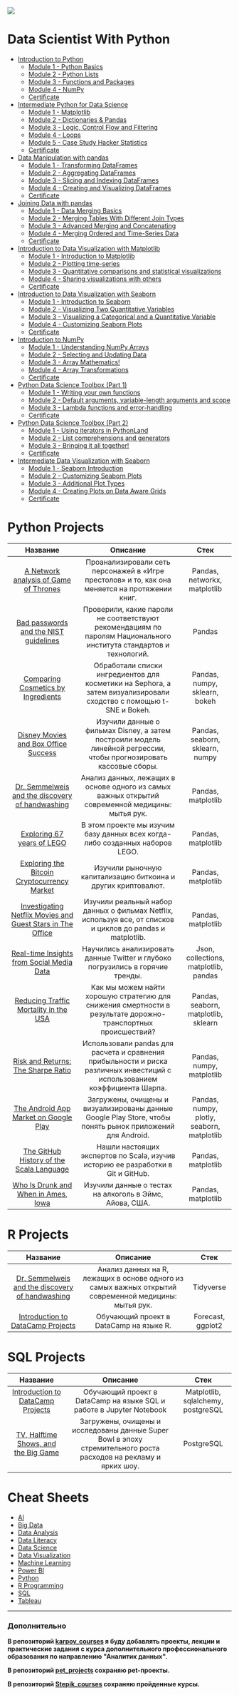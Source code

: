 ![](https://awsmp-logos.s3.amazonaws.com/2d3dc495-924a-4e0d-b1a9-4ef094562f3f/9e47243a932e50e1731ac8a5ee84ed57.png)


# Data Scientist With Python

* [Introduction to Python](https://github.com/QuantumFluxx/DataCamp_projects/tree/main/Data%20Scientist%20With%20Python/Introduction%20to%20Python)
  + [Module 1 - Python Basics](https://github.com/QuantumFluxx/DataCamp_projects/blob/main/Data%20Scientist%20With%20Python/Introduction%20to%20Python/Module%201%20-%20Python%20Basics.ipynb)
  + [Module 2 - Python Lists](https://github.com/QuantumFluxx/DataCamp_projects/blob/main/Data%20Scientist%20With%20Python/Introduction%20to%20Python/Module%202%20-%20Python%20Lists.ipynb)
  + [Module 3 - Functions and Packages](https://github.com/QuantumFluxx/DataCamp_projects/blob/main/Data%20Scientist%20With%20Python/Introduction%20to%20Python/Module%203%20-%20Functions%20and%20Packages.ipynb)
  + [Module 4 - NumPy](https://github.com/QuantumFluxx/DataCamp_projects/blob/main/Data%20Scientist%20With%20Python/Introduction%20to%20Python/Module%204%20-%20NumPy.ipynb)
  + [Certificate](https://github.com/QuantumFluxx/DataCamp_projects/blob/main/Data%20Scientist%20With%20Python/Introduction%20to%20Python/Introduction%20to%20python%20certificate.pdf)
* [Intermediate Python for Data Science](https://github.com/QuantumFluxx/DataCamp_projects/tree/main/Data%20Scientist%20With%20Python/Intermediate%20Python%20for%20Data%20Science)
  + [Module 1 - Matplotlib](https://github.com/QuantumFluxx/DataCamp_projects/blob/main/Data%20Scientist%20With%20Python/Intermediate%20Python%20for%20Data%20Science/Module%201%20-%20%20Matplotlib.ipynb)
  + [Module 2 - Dictionaries & Pandas](https://github.com/QuantumFluxx/DataCamp_projects/blob/main/Data%20Scientist%20With%20Python/Intermediate%20Python%20for%20Data%20Science/Module%202%20-%20Dictionaries%20%26%20Pandas.ipynb)
  + [Module 3 - Logic, Control Flow and Filtering](https://github.com/QuantumFluxx/DataCamp_projects/blob/main/Data%20Scientist%20With%20Python/Intermediate%20Python%20for%20Data%20Science/Module%203%20-%20Logic%2C%20Control%20Flow%20and%20Filtering.ipynb)
  + [Module 4 - Loops](https://github.com/QuantumFluxx/DataCamp_projects/blob/main/Data%20Scientist%20With%20Python/Intermediate%20Python%20for%20Data%20Science/Module%204%20-%20Loops.ipynb)
  + [Module 5 - Case Study Hacker Statistics](https://github.com/QuantumFluxx/DataCamp_projects/blob/main/Data%20Scientist%20With%20Python/Intermediate%20Python%20for%20Data%20Science/Module%205%20-%20Case%20Study%20Hacker%20Statistics.ipynb)
  + [Certificate](https://github.com/QuantumFluxx/DataCamp_projects/blob/main/Data%20Scientist%20With%20Python/Intermediate%20Python%20for%20Data%20Science/Intermediate%20python%20certificate.pdf)
* [Data Manipulation with pandas](https://github.com/QuantumFluxx/DataCamp_projects/tree/main/Data%20Scientist%20With%20Python/Data%20Manipulation%20with%20pandas)
  + [Module 1 - Transforming DataFrames](https://github.com/QuantumFluxx/DataCamp_projects/blob/main/Data%20Scientist%20With%20Python/Data%20Manipulation%20with%20pandas/Module%201%20-%20Transforming%20DataFrames.ipynb)
  + [Module 2 - Aggregating DataFrames](https://github.com/QuantumFluxx/DataCamp_projects/blob/main/Data%20Scientist%20With%20Python/Data%20Manipulation%20with%20pandas/Module%202%20-%20Aggregating%20DataFrames.ipynb)
  + [Module 3 - Slicing and Indexing DataFrames](https://github.com/QuantumFluxx/DataCamp_projects/blob/main/Data%20Scientist%20With%20Python/Data%20Manipulation%20with%20pandas/Module%203%20-%20Slicing%20and%20Indexing%20DataFrames.ipynb)
  + [Module 4 - Creating and Visualizing DataFrames](https://github.com/QuantumFluxx/DataCamp_projects/blob/main/Data%20Scientist%20With%20Python/Data%20Manipulation%20with%20pandas/Module%204%20-%20Creating%20and%20Visualizing%20DataFrames.ipynb)
  + [Certificate](https://github.com/QuantumFluxx/DataCamp_projects/blob/main/Data%20Scientist%20With%20Python/Data%20Manipulation%20with%20pandas/Data%20Manipulation%20with%20pandas%20certificate.pdf)
* [Joining Data with pandas](https://github.com/QuantumFluxx/DataCamp_projects/tree/main/Data%20Scientist%20With%20Python/Joining%20Data%20with%20pandas)
  + [Module 1 - Data Merging Basics](https://github.com/QuantumFluxx/DataCamp_projects/blob/main/Data%20Scientist%20With%20Python/Joining%20Data%20with%20pandas/Module%201%20-%20Data%20Merging%20Basics.ipynb)
  + [Module 2 - Merging Tables With Different Join Types](https://github.com/QuantumFluxx/DataCamp_projects/blob/main/Data%20Scientist%20With%20Python/Joining%20Data%20with%20pandas/Module%202%20-%20Merging%20Tables%20With%20Different%20Join%20Types.ipynb)
  + [Module 3 - Advanced Merging and Concatenating](https://github.com/QuantumFluxx/DataCamp_projects/blob/main/Data%20Scientist%20With%20Python/Joining%20Data%20with%20pandas/Module%203%20-%20Advanced%20Merging%20and%20Concatenating.ipynb)
  + [Module 4 - Merging Ordered and Time-Series Data](https://github.com/QuantumFluxx/DataCamp_projects/blob/main/Data%20Scientist%20With%20Python/Joining%20Data%20with%20pandas/Module%204%20-%20Merging%20Ordered%20and%20Time-Series%20Data.ipynb)
  + [Certificate](https://github.com/QuantumFluxx/DataCamp_projects/blob/main/Data%20Scientist%20With%20Python/Joining%20Data%20with%20pandas/Joining%20Data%20with%20pandas%20certificate.pdf)
* [Introduction to Data Visualization with Matplotlib](https://github.com/QuantumFluxx/DataCamp_projects/tree/main/Data%20Scientist%20With%20Python/Introduction%20to%20Data%20Visualization%20with%20Matplotlib)
  + [Module 1 - Introduction to Matplotlib](https://github.com/QuantumFluxx/DataCamp_projects/blob/main/Data%20Scientist%20With%20Python/Introduction%20to%20Data%20Visualization%20with%20Matplotlib/Module%201%20-%20%20Introduction%20to%20Matplotlib.ipynb)
  + [Module 2 - Plotting time-series](https://github.com/QuantumFluxx/DataCamp_projects/blob/main/Data%20Scientist%20With%20Python/Introduction%20to%20Data%20Visualization%20with%20Matplotlib/Module%202%20-%20Plotting%20time-series.ipynb)
  + [Module 3 - Quantitative comparisons and statistical visualizations](https://github.com/QuantumFluxx/DataCamp_projects/blob/main/Data%20Scientist%20With%20Python/Introduction%20to%20Data%20Visualization%20with%20Matplotlib/Module%203%20-%20%20Quantitative%20comparisons%20and%20statistical%20visualizations.ipynb)
  + [Module 4 - Sharing visualizations with others](https://github.com/QuantumFluxx/DataCamp_projects/blob/main/Data%20Scientist%20With%20Python/Introduction%20to%20Data%20Visualization%20with%20Matplotlib/Module%204%20-%20Sharing%20visualizations%20with%20others.ipynb)
  + [Certificate](https://github.com/QuantumFluxx/DataCamp_projects/blob/main/Data%20Scientist%20With%20Python/Introduction%20to%20Data%20Visualization%20with%20Matplotlib/Introduction%20to%20Data%20Visualization%20with%20Matplotlib%20certificate.pdf)
* [Introduction to Data Visualization with Seaborn](https://github.com/QuantumFluxx/DataCamp_projects/tree/main/Data%20Scientist%20With%20Python/Introduction%20to%20Data%20Visualization%20with%20Seaborn)
  + [Module 1 - Introduction to Seaborn](https://github.com/QuantumFluxx/DataCamp_projects/blob/main/Data%20Scientist%20With%20Python/Introduction%20to%20Data%20Visualization%20with%20Seaborn/Module%201%20-%20Introduction%20to%20Seaborn.ipynb)
  + [Module 2 - Visualizing Two Quantitative Variables](https://github.com/QuantumFluxx/DataCamp_projects/blob/main/Data%20Scientist%20With%20Python/Introduction%20to%20Data%20Visualization%20with%20Seaborn/Module%202%20-%20Visualizing%20Two%20Quantitative%20Variables.ipynb)
  + [Module 3 - Visualizing a Categorical and a Quantitative Variable](https://github.com/QuantumFluxx/DataCamp_projects/blob/main/Data%20Scientist%20With%20Python/Introduction%20to%20Data%20Visualization%20with%20Seaborn/Module%203%20-%20Visualizing%20a%20Categorical%20and%20a%20Quantitative%20Variable.ipynb)
  + [Module 4 - Customizing Seaborn Plots](https://github.com/QuantumFluxx/DataCamp_projects/blob/main/Data%20Scientist%20With%20Python/Introduction%20to%20Data%20Visualization%20with%20Seaborn/Module%204%20-%20Customizing%20Seaborn%20Plots.ipynb)
  + [Certificate](https://github.com/QuantumFluxx/DataCamp_projects/blob/main/Data%20Scientist%20With%20Python/Introduction%20to%20Data%20Visualization%20with%20Seaborn/Introduction%20to%20Data%20Visualization%20with%20Seaborn%20certificate.pdf)
* [Introduction to NumPy](https://github.com/QuantumFluxx/DataCamp_projects/tree/main/Data%20Scientist%20With%20Python/Introduction%20to%20NumPy)
  + [Module 1 - Understanding NumPy Arrays](https://github.com/QuantumFluxx/DataCamp_projects/blob/main/Data%20Scientist%20With%20Python/Introduction%20to%20NumPy/Module%201%20-%20%20Understanding%20NumPy%20Arrays.ipynb)
  + [Module 2 - Selecting and Updating Data](https://github.com/QuantumFluxx/DataCamp_projects/blob/main/Data%20Scientist%20With%20Python/Introduction%20to%20NumPy/Module%202%20-%20Selecting%20and%20Updating%20Data.ipynb)
  + [Module 3 - Array Mathematics!](https://github.com/QuantumFluxx/DataCamp_projects/blob/main/Data%20Scientist%20With%20Python/Introduction%20to%20NumPy/Module%203%20-%20Array%20Mathematics!.ipynb)
  + [Module 4 - Array Transformations](https://github.com/QuantumFluxx/DataCamp_projects/blob/main/Data%20Scientist%20With%20Python/Introduction%20to%20NumPy/Module%204%20-%20%20Array%20Transformations.ipynb)
  + [Certificate](https://github.com/QuantumFluxx/DataCamp_projects/blob/main/Data%20Scientist%20With%20Python/Introduction%20to%20NumPy/Introduction%20to%20NumPy%20certificate.pdf)
* [Python Data Science Toolbox (Part 1)](https://github.com/QuantumFluxx/DataCamp_projects/tree/main/Data%20Scientist%20With%20Python/Python%20Data%20Science%20Toolbox%20(Part%201))
  + [Module 1 - Writing your own functions](https://github.com/QuantumFluxx/DataCamp_projects/blob/main/Data%20Scientist%20With%20Python/Python%20Data%20Science%20Toolbox%20(Part%201)/Module%201%20-%20Writing%20your%20own%20functions.ipynb)
  + [Module 2 - Default arguments, variable-length arguments and scope](https://github.com/QuantumFluxx/DataCamp_projects/blob/main/Data%20Scientist%20With%20Python/Python%20Data%20Science%20Toolbox%20(Part%201)/Module%202%20-%20Default%20arguments%2C%20variable-length%20arguments%20and%20scope.ipynb)
  + [Module 3 - Lambda functions and error-handling](https://github.com/QuantumFluxx/DataCamp_projects/blob/main/Data%20Scientist%20With%20Python/Python%20Data%20Science%20Toolbox%20(Part%201)/Module%203%20-%20Lambda%20functions%20and%20error-handling.ipynb)
  + [Certificate](https://github.com/QuantumFluxx/DataCamp_projects/blob/main/Data%20Scientist%20With%20Python/Python%20Data%20Science%20Toolbox%20(Part%201)/Python%20Data%20Science%20Toolbox%20(Part%201)%20certificate.pdf)
* [Python Data Science Toolbox (Part 2)](https://github.com/QuantumFluxx/DataCamp_projects/tree/main/Data%20Scientist%20With%20Python/Python%20Data%20Science%20Toolbox%20(Part%202))
  + [Module 1 - Using iterators in PythonLand](https://github.com/QuantumFluxx/DataCamp_projects/blob/main/Data%20Scientist%20With%20Python/Python%20Data%20Science%20Toolbox%20(Part%202)/Module%201%20-%20Using%20iterators%20in%20PythonLand.ipynb)
  + [Module 2 - List comprehensions and generators](https://github.com/QuantumFluxx/DataCamp_projects/blob/main/Data%20Scientist%20With%20Python/Python%20Data%20Science%20Toolbox%20(Part%202)/Module%202%20-%20List%20comprehensions%20and%20generators.ipynb)
  + [Module 3 - Bringing it all together!](https://github.com/QuantumFluxx/DataCamp_projects/blob/main/Data%20Scientist%20With%20Python/Python%20Data%20Science%20Toolbox%20(Part%202)/Module%203%20-%20Bringing%20it%20all%20together!.ipynb)
  + [Certificate](https://github.com/QuantumFluxx/DataCamp_projects/blob/main/Data%20Scientist%20With%20Python/Python%20Data%20Science%20Toolbox%20(Part%202)/Python%20Data%20Science%20Toolbox%20(Part%202)%20certificate.pdf)
* [Intermediate Data Visualization with Seaborn](https://github.com/QuantumFluxx/DataCamp_projects/tree/main/Data%20Scientist%20With%20Python/Intermediate%20Data%20Visualization%20with%20Seaborn)
  + [Module 1 - Seaborn Introduction](https://github.com/QuantumFluxx/DataCamp_projects/blob/main/Data%20Scientist%20With%20Python/Intermediate%20Data%20Visualization%20with%20Seaborn/Module%201%20-%20Seaborn%20Introduction.ipynb)
  + [Module 2 - Customizing Seaborn Plots](https://github.com/QuantumFluxx/DataCamp_projects/blob/main/Data%20Scientist%20With%20Python/Intermediate%20Data%20Visualization%20with%20Seaborn/Module%202%20-%20Customizing%20Seaborn%20Plots.ipynb)
  + [Module 3 - Additional Plot Types](https://github.com/QuantumFluxx/DataCamp_projects/blob/main/Data%20Scientist%20With%20Python/Intermediate%20Data%20Visualization%20with%20Seaborn/Module%203%20-%20Additional%20Plot%20Types.ipynb)
  + [Module 4 - Creating Plots on Data Aware Grids](https://github.com/QuantumFluxx/DataCamp_projects/blob/main/Data%20Scientist%20With%20Python/Intermediate%20Data%20Visualization%20with%20Seaborn/Module%204%20-%20Creating%20Plots%20on%20Data%20Aware%20Grids.ipynb)
  + [Certificate](https://github.com/QuantumFluxx/DataCamp_projects/blob/main/Data%20Scientist%20With%20Python/Intermediate%20Data%20Visualization%20with%20Seaborn/Intermediate%20Data%20Visualization%20with%20Seaborn%20certificate.pdf)

# Python Projects

Название   |Описание | Стек 
:---------:|:-------:|:----: 
[A Network analysis of Game of Thrones](https://github.com/QuantumFluxx/DataCamp_projects/tree/main/Python/A%20Network%20analysis%20of%20Game%20of%20Thrones) | Проанализировали сеть персонажей в «Игре престолов» и то, как она меняется на протяжении книг. | Pandas, networkx, matplotlib 
[Bad passwords and the NIST guidelines](https://github.com/QuantumFluxx/DataCamp_projects/tree/main/Python/Bad%20passwords%20and%20the%20NIST%20guidelines) | Проверили, какие пароли не соответствуют рекомендациям по паролям Национального института стандартов и технологий. | Pandas
[Comparing Cosmetics by Ingredients](https://github.com/QuantumFluxx/DataCamp_projects/tree/main/Python/Comparing%20Cosmetics%20by%20Ingredients)|Обработали списки ингредиентов для косметики на Sephora, а затем визуализировали сходство с помощью t-SNE и Bokeh.| Pandas, numpy, sklearn, bokeh
[Disney Movies and Box Office Success](https://github.com/QuantumFluxx/DataCamp_projects/tree/main/Python/Disney%20Movies%20and%20Box%20Office%20Success)| Изучили данные о фильмах Disney, а затем построили модель линейной регрессии, чтобы прогнозировать кассовые сборы. | Pandas, seaborn, sklearn, numpy
[Dr. Semmelweis and the discovery of handwashing](https://github.com/QuantumFluxx/DataCamp_projects/tree/main/Python/Dr.%20Semmelweis%20and%20the%20discovery%20of%20handwashing)| Анализ данных, лежащих в основе одного из самых важных открытий современной медицины: мытья рук. | Pandas, matplotlib
[Exploring 67 years of LEGO](https://github.com/QuantumFluxx/DataCamp_projects/tree/main/Python/Exploring%2067%20years%20of%20LEGO)| В этом проекте мы изучим базу данных всех когда-либо созданных наборов LEGO. | Pandas, matplotlib
[Exploring the Bitcoin Cryptocurrency Market](https://github.com/QuantumFluxx/DataCamp_projects/tree/main/Python/Exploring%20the%20Bitcoin%20Cryptocurrency%20Market) | Изучили рыночную капитализацию биткоина и других криптовалют. | Pandas, matplotlib
[Investigating Netflix Movies and Guest Stars in The Office](https://github.com/QuantumFluxx/DataCamp_projects/tree/main/Python/Investigating%20Netflix%20Movies%20and%20Guest%20Stars%20in%20The%20Office)| Изучили реальный набор данных о фильмах Netflix, используя все, от списков и циклов до pandas и matplotlib.| Pandas, matplotlib
[Real-time Insights from Social Media Data](https://github.com/QuantumFluxx/DataCamp_projects/tree/main/Python/Real-time%20Insights%20from%20Social%20Media%20Data)| Научились анализировать данные Twitter и глубоко погрузились в горячие тренды. | Json, collections, matplotlib, pandas
[Reducing Traffic Mortality in the USA](https://github.com/QuantumFluxx/DataCamp_projects/tree/main/Python/Reducing%20Traffic%20Mortality%20in%20the%20USA)| Как мы можем найти хорошую стратегию для снижения смертности в результате дорожно-транспортных происшествий? | Pandas, seaborn, matplotlib, sklearn
[Risk and Returns: The Sharpe Ratio](https://github.com/QuantumFluxx/DataCamp_projects/tree/main/Python/Risk%20and%20Returns%20-%20The%20Sharpe%20Ratio)|Использовали pandas для расчета и сравнения прибыльности и риска различных инвестиций с использованием коэффициента Шарпа.| Pandas, numpy, matplotlib
[The Android App Market on Google Play](https://github.com/QuantumFluxx/DataCamp_projects/tree/main/Python/The%20Android%20App%20Market%20on%20Google%20Play)| Загружены, очищены и визуализированы данные Google Play Store, чтобы понять рынок приложений для Android. | Pandas, numpy, plotly, seaborn, matplotlib
[The GitHub History of the Scala Language](https://github.com/QuantumFluxx/DataCamp_projects/tree/main/Python/The%20GitHub%20History%20of%20the%20Scala%20Language)|Нашли настоящих экспертов по Scala, изучив историю ее разработки в Git и GitHub.| Pandas, matplotlib
[Who Is Drunk and When in Ames, Iowa](https://github.com/QuantumFluxx/DataCamp_projects/tree/main/Python/Who%20Is%20Drunk%20and%20When%20in%20Ames%2C%20Iowa)| Изучили данные о тестах на алкоголь в Эймс, Айова, США. | Pandas, matplotlib


# R Projects
Название   |Описание | Стек 
:---------:|:-------:|:----: 
[Dr. Semmelweis and the discovery of handwashing](https://github.com/QuantumFluxx/DataCamp_projects/tree/main/R/Dr.%20Semmelweis%20and%20the%20Discovery%20of%20Handwashing)| Анализ данных на R, лежащих в основе одного из самых важных открытий современной медицины: мытья рук. | Tidyverse
[Introduction to DataCamp Projects](https://github.com/QuantumFluxx/DataCamp_projects/tree/main/R/Introduction%20to%20DataCamp%20Projects)| Обучающий проект в DataCamp на языке R. | Forecast, ggplot2

# SQL Projects
Название   |Описание | Стек
:---------:|:-------:|:------:
[Introduction to DataCamp Projects](https://github.com/QuantumFluxx/DataCamp_projects/tree/main/SQL/Introduction%20to%20DataCamp%20Projects) | Обучающий проект в DataCamp на языке SQL и работе в Jupyter Notebook   | Matplotlib, sqlalchemy, postgreSQL
[TV, Halftime Shows, and the Big Game](https://github.com/QuantumFluxx/DataCamp_projects/tree/main/SQL/TV%2C%20Halftime%20Shows%2C%20and%20the%20Big%20Game) | Загружены, очищены и исследованы данные Super Bowl в эпоху стремительного роста расходов на рекламу и ярких шоу. | PostgreSQL


# Cheat Sheets

* [AI](https://github.com/QuantumFluxx/DataCamp_projects/tree/main/Cheat%20Sheets/AI)
* [Big Data](https://github.com/QuantumFluxx/DataCamp_projects/tree/main/Cheat%20Sheets/Big%20Data)
* [Data Analysis](https://github.com/QuantumFluxx/DataCamp_projects/tree/main/Cheat%20Sheets/Data%20Analysis)
* [Data Literacy](https://github.com/QuantumFluxx/DataCamp_projects/tree/main/Cheat%20Sheets/Data%20Literacy)
* [Data Science](https://github.com/QuantumFluxx/DataCamp_projects/tree/main/Cheat%20Sheets/Data%20Science)
* [Data Visualization](https://github.com/QuantumFluxx/DataCamp_projects/tree/main/Cheat%20Sheets/Data%20Visualization)
* [Machine Learning](https://github.com/QuantumFluxx/DataCamp_projects/tree/main/Cheat%20Sheets/Machine%20Learning)
* [Power BI](https://github.com/QuantumFluxx/DataCamp_projects/tree/main/Cheat%20Sheets/Power%20BI)
* [Python](https://github.com/QuantumFluxx/DataCamp_projects/tree/main/Cheat%20Sheets/Python)
* [R Programming](https://github.com/QuantumFluxx/DataCamp_projects/tree/main/Cheat%20Sheets/R%20Programming)
* [SQL](https://github.com/QuantumFluxx/DataCamp_projects/tree/main/Cheat%20Sheets/SQL)
* [Tableau](https://github.com/QuantumFluxx/DataCamp_projects/tree/main/Cheat%20Sheets/Tableau)

---------------------

### Дополнительно
**В репозиторий [karpov_courses](https://github.com/QuantumFluxx/karpov_courses) я буду добавлять проекты, лекции и практические задания с курса дополнительного профессионального образования по направлению "Аналитик данных".**

**В репозиторий [pet_projects](https://github.com/QuantumFluxx/pet_projects) сохраняю pet-проекты.**

**В репозиторий [Stepik_courses](https://github.com/QuantumFluxx/Stepik_courses) сохраняю пройденные курсы.**
